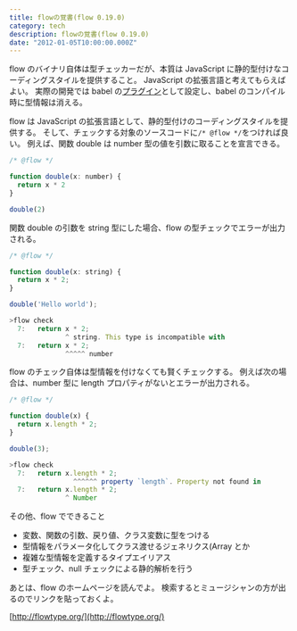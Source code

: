 ```yaml
---
title: flowの覚書(flow 0.19.0)
category: tech
description: flowの覚書(flow 0.19.0)
date: "2012-01-05T10:00:00.000Z"
---
```


flow のバイナリ自体は型チェッカーだが、本質は JavaScript に静的型付けなコーディングスタイルを提供すること。
JavaScript の拡張言語と考えてもらえばよい。
実際の開発では babel の[プラグイン](https://www.npmjs.com/package/babel-plugin-transform-flow-strip-types)として設定し、babel のコンパイル時に型情報は消える。

flow は JavaScript の拡張言語として、静的型付けのコーディングスタイルを提供する。
そして、チェックする対象のソースコードに`/* @flow */`をつければ良い。
例えば、関数 double は number 型の値を引数に取ることを宣言できる。

```js
/* @flow */

function double(x: number) {
  return x * 2
}

double(2)
```

関数 double の引数を string 型にした場合、flow の型チェックでエラーが出力される。

```js
/* @flow */

function double(x: string) {
  return x * 2;
}

double('Hello world');

>flow check
  7:   return x * 2;
              ^ string. This type is incompatible with
  7:   return x * 2;
              ^^^^^ number
```

flow のチェック自体は型情報を付けなくても賢くチェックする。
例えば次の場合は、number 型に length プロパティがないとエラーが出力される。

```js
/* @flow */

function double(x) {
  return x.length * 2;
}

double(3);

>flow check
  7:   return x.length * 2;
                ^^^^^^ property `length`. Property not found in
  7:   return x.length * 2;
              ^ Number
```

その他、flow でできること

- 変数、関数の引数、戻り値、クラス変数に型をつける
- 型情報をパラメータ化してクラス渡せるジェネリクス(Array とか
- 複雑な型情報を定義するタイプエイリアス
- 型チェック、null チェックによる静的解析を行う

あとは、flow のホームページを読んでよ。
検索するとミュージシャンの方が出るのでリンクを貼っておくよ。

[http://flowtype.org/](http://flowtype.org/)
